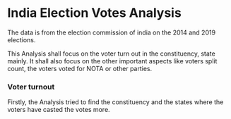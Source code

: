 
# India Election Votes Analysis

The data is from the election commission of india on the 2014 and 2019 elections. 

This Analysis shall focus on the voter turn out in the constituency, state mainly. It shall also focus on the other important aspects like voters split count, the voters voted for NOTA or other parties. 


### Voter turnout

Firstly, the Analysis tried to find the constituency and the states where the voters have casted the votes more. 
